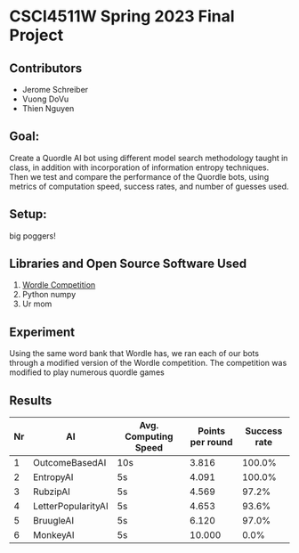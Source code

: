 # CSCI4511W Spring 2023 Final Project

## Contributors

- Jerome Schreiber
- Vuong DoVu
- Thien Nguyen

## Goal:

Create a Quordle AI bot using different model search methodology taught in class, in addition with incorporation of information entropy techniques. Then we test and compare the performance of the Quordle bots, using metrics of computation speed, success rates, and number of guesses used.

## Setup:

big poggers!

## Libraries and Open Source Software Used

1. [Wordle Competition](https://github.com/Kinkelin/WordleCompetition)
2. Python numpy
3. Ur mom

## Experiment

Using the same word bank that Wordle has, we ran each of our bots through a modified version of the Wordle competition. The competition was modified to play numerous quordle games

## Results

| Nr  | AI                 | Avg. Computing Speed | Points per round | Success rate |
| --- | ------------------ | -------------------- | ---------------- | ------------ |
| 1   | OutcomeBasedAI     | 10s                  | 3.816            | 100.0%       |
| 2   | EntropyAI          | 5s                   | 4.091            | 100.0%       |
| 3   | RubzipAI           | 5s                   | 4.569            | 97.2%        |
| 4   | LetterPopularityAI | 5s                   | 4.653            | 93.6%        |
| 5   | BruugleAI          | 5s                   | 6.120            | 97.0%        |
| 6   | MonkeyAI           | 5s                   | 10.000           | 0.0%         |
